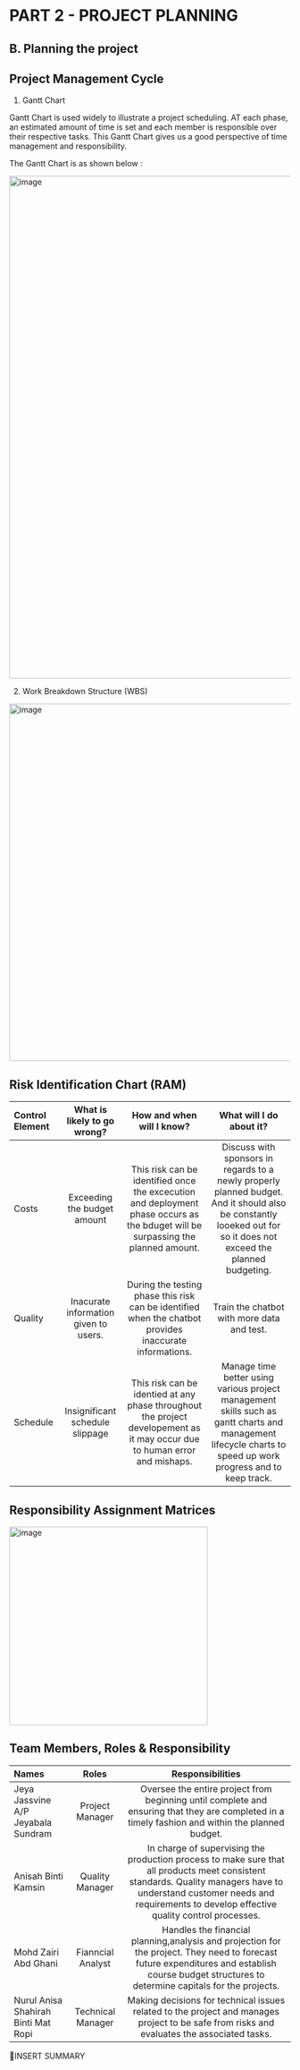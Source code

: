 # PART 2 - PROJECT PLANNING

## B. Planning the project

## Project Management Cycle

1. Gantt Chart 

Gantt Chart is used widely to illustrate a project scheduling. AT each phase, an estimated amount of time is set and each member is responsible over their respective tasks. This Gantt Chart gives us a good perspective of time management and responsibility. 

The Gantt Chart is as shown below :

<img width="899" alt="image" src="https://user-images.githubusercontent.com/55356959/150511353-60bba9f1-a88d-439c-86a5-c99d88aaa81f.png">

2. Work Breakdown Structure (WBS)

<img width="639" alt="image" src="https://user-images.githubusercontent.com/55356959/150515021-d7ac6982-1173-4214-b0fa-52bf23ac4ef1.png">

## Risk Identification Chart (RAM)

| Control Element | What is likely to go wrong? | How and when will I know? | What will I do about it? |
| :---         |     :---:      |          :---: |          :--:  |
| Costs | Exceeding the budget amount | This risk can be identified once the excecution and deployment phase occurs as the bduget will be surpassing the planned amount.  | Discuss with sponsors in regards to a newly properly planned budget. And it should also be constantly looeked out for so it does not exceed the planned budgeting. |
| Quality | Inacurate information given to users. | During the testing phase this risk can be identified when the chatbot provides inaccurate informations.  | Train the chatbot with more data and test. |
| Schedule | Insignificant schedule slippage | This risk can be identied at any phase throughout the project developement as it may occur due to human error and mishaps. | Manage time better using various project management skills such as gantt charts and management lifecycle charts to speed up work progress and to keep track.  |

## Responsibility Assignment Matrices

<img width="355" alt="image" src="https://user-images.githubusercontent.com/55356959/150461277-f605bc5c-eb26-4ab3-affd-ebeeebb4bad8.png">



## Team Members, Roles & Responsibility

| Names | Roles | Responsibilities |
| :---         |     :---:      |         :--:  |
| Jeya Jassvine A/P Jeyabala Sundram | Project Manager | Oversee the entire project from beginning until complete and ensuring that they are completed in a timely fashion and within the planned budget.  |
| Anisah Binti Kamsin | Quality Manager | In charge of supervising the production process to make sure that all products meet consistent standards. Quality managers have to understand customer needs and requirements to develop effective quality control processes. |
| Mohd Zairi Abd Ghani | Fianncial Analyst | Handles the financial planning,analysis and projection for the project. They need to forecast future expenditures and establish course budget structures to determine capitals for the projects. |
| Nurul Anisa Shahirah Binti Mat Ropi | Technical Manager | Making decisions for technical issues related to the project and manages project to be safe from risks and evaluates the associated tasks.   |


🔴INSERT SUMMARY



